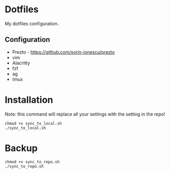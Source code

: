 # Dotfiles
My dotfiles configuration.

## Configuration
* Prezto - https://github.com/sorin-ionescu/prezto
* vim
* Alacritty
* fzf
* ag
* tmux

# Installation
Note: this command will replace all your settings with the setting in the repo!

```
chmod +x sync_to_local.sh
./sync_to_local.sh
```

# Backup
```
chmod +x sync_to_repo.sh
./sync_to_repo.sh
```
